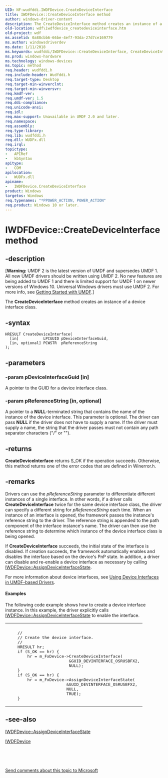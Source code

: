 ```yaml
---
UID: NF:wudfddi.IWDFDevice.CreateDeviceInterface
title: IWDFDevice::CreateDeviceInterface method
author: windows-driver-content
description: The CreateDeviceInterface method creates an instance of a device interface class.
old-location: wdf\iwdfdevice_createdeviceinterface.htm
old-project: wdf
ms.assetid: 0a88cbb6-66be-4ef7-93da-27d7ce169779
ms.author: windowsdriverdev
ms.date: 1/11/2018
ms.keywords: wudfddi/IWDFDevice::CreateDeviceInterface, CreateDeviceInterface method, IWDFDevice, IWDFDevice interface, CreateDeviceInterface method, CreateDeviceInterface, IWDFDevice::CreateDeviceInterface, CreateDeviceInterface method, IWDFDevice interface, wdf.iwdfdevice_createdeviceinterface, UMDFDeviceObjectRef_11606922-8b72-434f-a739-fd0c653ea026.xml, umdf.iwdfdevice_createdeviceinterface
ms.prod: windows-hardware
ms.technology: windows-devices
ms.topic: method
req.header: wudfddi.h
req.include-header: Wudfddi.h
req.target-type: Desktop
req.target-min-winverclnt: 
req.target-min-winversvr: 
req.kmdf-ver: 
req.umdf-ver: 1.5
req.ddi-compliance: 
req.unicode-ansi: 
req.idl: 
req.max-support: Unavailable in UMDF 2.0 and later.
req.namespace: 
req.assembly: 
req.type-library: 
req.lib: wudfddi.h
req.dll: WUDFx.dll
req.irql: 
topictype:
-	APIRef
-	kbSyntax
apitype:
-	COM
apilocation:
-	WUDFx.dll
apiname:
-	IWDFDevice.CreateDeviceInterface
product: Windows
targetos: Windows
req.typenames: "*PPOWER_ACTION, POWER_ACTION"
req.product: Windows 10 or later.
---
```


# IWDFDevice::CreateDeviceInterface method


## -description


<p class="CCE_Message">[<b>Warning:</b> UMDF 2 is the latest version of UMDF and supersedes UMDF 1.  All new UMDF drivers should be written using UMDF 2.  No new features are being added to UMDF 1 and there is limited support for UMDF 1 on newer versions of Windows 10.  Universal Windows drivers must use UMDF 2.  For more info, see <a href="https://docs.microsoft.com/en-us/windows-hardware/drivers/wdf/getting-started-with-umdf-version-2">Getting Started with UMDF</a>.]

The <b>CreateDeviceInterface</b> method creates an instance of a device interface class.


## -syntax


````
HRESULT CreateDeviceInterface(
  [in]           LPCGUID pDeviceInterfaceGuid,
  [in, optional] PCWSTR  pReferenceString
);
````


## -parameters




### -param pDeviceInterfaceGuid [in]

A pointer to the GUID for a device interface class.


### -param pReferenceString [in, optional]

A pointer to a <b>NULL</b>-terminated string that contains the name of the instance of the device interface. This parameter is optional. The driver can pass <b>NULL</b> if the driver does not have to supply a name. If the driver must supply a name, the string that the driver passes must not contain any path separator characters ("/" or "\"). 


## -returns



<b>CreateDeviceInterface</b> returns S_OK if the operation succeeds. Otherwise, this method returns one of the error codes that are defined in Winerror.h.




## -remarks



Drivers can use the <i>pReferenceString</i> parameter to differentiate different instances of a single interface. In other words, if a driver calls <b>CreateDeviceInterface</b> twice for the same device interface class, the driver can specify a different string for <i>pReferenceString</i> each time. When an instance of an interface is opened, the framework passes the instance's reference string to the driver. The reference string is appended to the path component of the interface instance's name. The driver can then use the reference string to determine which instance of the device interface class is being opened.

If <b>CreateDeviceInterface</b> succeeds, the initial state of the interface is disabled. If creation succeeds, the framework automatically enables and disables the interface based on the device's PnP state.  In addition, a driver can disable and re-enable a device interface as necessary by calling <a href="https://msdn.microsoft.com/library/windows/hardware/ff557006">IWDFDevice::AssignDeviceInterfaceState</a>.

For more information about device interfaces, see <a href="https://docs.microsoft.com/en-us/windows-hardware/drivers/wdf/using-device-interfaces-in-umdf-drivers">Using Device Interfaces in UMDF-based Drivers</a>.


#### Examples

The following code example shows how to create a device interface instance. In this example, the driver explicitly calls <a href="https://msdn.microsoft.com/library/windows/hardware/ff557006">IWDFDevice::AssignDeviceInterfaceState</a> to enable the interface.

<div class="code"><span codelanguage=""><table>
<tr>
<th></th>
</tr>
<tr>
<td>
<pre>    //
    // Create the device interface.
    //
    HRESULT hr;
    if (S_OK == hr) {
        hr = m_FxDevice-&gt;CreateDeviceInterface(
                         &amp;GUID_DEVINTERFACE_OSRUSBFX2,
                         NULL);
    }
    if (S_OK == hr) {
        hr = m_FxDevice-&gt;AssignDeviceInterfaceState(
                        &amp;GUID_DEVINTERFACE_OSRUSBFX2,
                        NULL,
                        TRUE);
    }</pre>
</td>
</tr>
</table></span></div>



## -see-also

<a href="https://msdn.microsoft.com/library/windows/hardware/ff557006">IWDFDevice::AssignDeviceInterfaceState</a>



<a href="..\wudfddi\nn-wudfddi-iwdfdevice.md">IWDFDevice</a>



 

 

<a href="mailto:wsddocfb@microsoft.com?subject=Documentation%20feedback [wdf\wdf]:%20IWDFDevice::CreateDeviceInterface method%20 RELEASE:%20(1/11/2018)&amp;body=%0A%0APRIVACY STATEMENT%0A%0AWe use your feedback to improve the documentation. We don't use your email address for any other purpose, and we'll remove your email address from our system after the issue that you're reporting is fixed. While we're working to fix this issue, we might send you an email message to ask for more info. Later, we might also send you an email message to let you know that we've addressed your feedback.%0A%0AFor more info about Microsoft's privacy policy, see http://privacy.microsoft.com/en-us/default.aspx." title="Send comments about this topic to Microsoft">Send comments about this topic to Microsoft</a>

